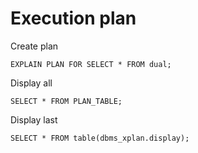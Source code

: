 # Execution plan

Create plan
```oracle
EXPLAIN PLAN FOR SELECT * FROM dual;
```

Display all
```oracle
SELECT * FROM PLAN_TABLE;
```

Display last
```oracle
SELECT * FROM table(dbms_xplan.display);
```